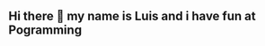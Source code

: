 ## Hi there 👋 my name is Luis and i have fun at Pogramming 

<!--
**ryzelo/ryzelo** is a ✨ _special_ ✨ repository because its `README.md` (this file) appears on your GitHub profile.

Here are some ideas to get you started:

- 🔭 I’m currently working on ... a ai programm for sientist 
- 🌱 I’m currently learning ... all pssible coding languages :)
- 👯 I’m looking to collaborate on ...idk
- 🤔 I’m looking for help with ... i dont need help at the moment  
- 💬 Ask me about ...
- 📫 How to reach me: ...
- 😄 Pronouns: ...
- ⚡ Fun fact: ...
-->
